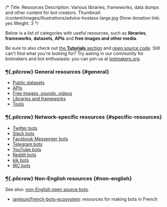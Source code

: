 /*
Title: Resources
Description: Various libraries, frameworks, data dumps and other content for bot creators.
Thumbnail: /content/images/illustrations/advice-hostess-large.jpg
Show donation link: yes
Weight: 3
*/

Below is a list of categories with useful resources, such as **libraries**, **frameworks**, **datasets**, **APIs** and **free images and other media**.

Be sure to also check out [the **Tutorials** section](/tutorials) and [open source code](/tag/opensource). Still can't find what you're looking for? Try asking in our community for botmakers and bot enthusiasts: you can join us at [botmakers.org](https://botmakers.org/).

### [¶](#general){.pilcrow} General resources {#general}

- [Public datasets](/resources/public-datasets)
- [APIs](/resources/apis)
- [Free images, sounds, videos](/resources/free-media)
- [Libraries and frameworks](/resources/libraries-frameworks)
- [Tools](/resources/tools)

### [¶](#specific-resources){.pilcrow} Network-specific resources {#specific-resources}

- [Twitter bots](/resources/twitterbots)
- [Slack bots](/resources/slackbots)
- [Facebook Messenger bots](/resources/facebook-messenger-bots)
- [Telegram bots](/resources/telegram-bots)
- [YouTube bots](/resources/youtube-bots)
- [Reddit bots](/resources/redditbots)
- [kik bots](/resources/kik-bots)
- [IRC bots](/resources/irc-bots)

### [¶](#non-english){.pilcrow} Non-English resources {#non-english}

See also: [non-English open source bots](/tag/bot+opensource+non-english).

- [janteuni/french-bots-ecosystem](https://github.com/janteuni/french-bots-ecosystem): resources for making bots in French
